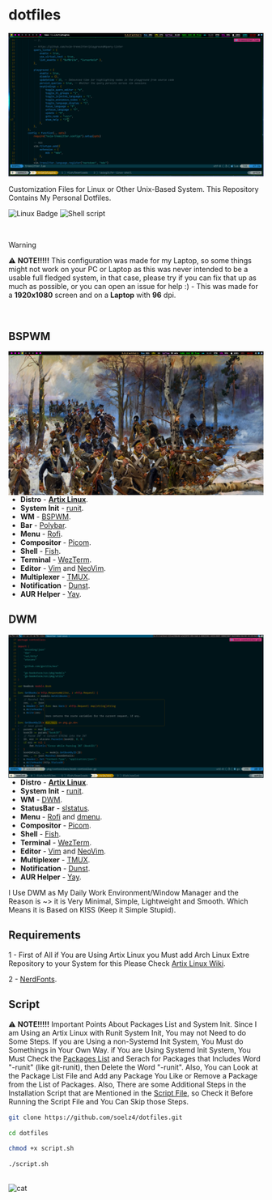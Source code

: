 # dotfiles

<img src="screenshots/scrot-2.png" width="850px">

Customization Files for Linux or Other Unix-Based System. This Repository Contains My Personal Dotfiles.

![Linux Badge](https://img.shields.io/badge/Linux-0d1117?style=for-the-badge&logo=linux&logoColor=white)
![Shell script](https://img.shields.io/badge/Shell_Script-0d1117?style=for-the-badge&logo=gnu-bash&logoColor=white)

<br>

> [!WARNING]
> ⚠️ **NOTE!!!!!** This configuration was made for my Laptop, so some things might not work on your PC or Laptop as this was never intended to be a usable full fledged system, in that case, please try if you can fix that up as much as possible, or you can open an issue for help :) - This was made for a **1920x1080** screen and on a **Laptop** with **96** dpi.

<br>

## BSPWM

<img src="screenshots/scrot-3.png" alt="Linux Fetch" align="right" width="580px">

- **Distro** - **[Artix Linux](https://artixlinux.org/)**.
- **System Init** - [runit](http://smarden.org/runit/).
- **WM** - [BSPWM](https://github.com/baskerville/bspwm).
- **Bar** - [Polybar](https://github.com/polybar/polybar).
- **Menu** - [Rofi](https://github.com/davatorium/rofi).
- **Compositor** - [Picom](https://github.com/yshui/picom).
- **Shell** - [Fish](https://fishshell.com/).
- **Terminal** - [WezTerm](https://wezfurlong.org/wezterm/).
- **Editor** - [Vim](https://www.vim.org/) and [NeoVim](https://neovim.io/).
- **Multiplexer** - [TMUX](https://github.com/tmux/tmux).
- **Notification** - [Dunst](https://github.com/dunst-project/dunst).
- **AUR Helper** - [Yay](https://github.com/Jguer/yay).

## DWM

<img src="screenshots/scrot-4.png" alt="Linux Fetch" align="right" width="580px">

- **Distro** - **[Artix Linux](https://artixlinux.org/)**.
- **System Init** - [runit](http://smarden.org/runit/).
- **WM** - [DWM](https://suckless.org/).
- **StatusBar** - [slstatus](https://tools.suckless.org/slstatus/).
- **Menu** - [Rofi](https://github.com/davatorium/rofi) and [dmenu](https://tools.suckless.org/dmenu/).
- **Compositor** - [Picom](https://github.com/yshui/picom).
- **Shell** - [Fish](https://fishshell.com/).
- **Terminal** - [WezTerm](https://wezfurlong.org/wezterm/).
- **Editor** - [Vim](https://www.vim.org/) and [NeoVim](https://neovim.io/).
- **Multiplexer** - [TMUX](https://github.com/tmux/tmux).
- **Notification** - [Dunst](https://github.com/dunst-project/dunst).
- **AUR Helper** - [Yay](https://github.com/Jguer/yay).

I Use DWM as My Daily Work Environment/Window Manager and the Reason is ~> it is Very Minimal, Simple, Lightweight and Smooth.
Which Means it is Based on KISS (Keep it Simple Stupid).

## Requirements

1 - First of All if You are Using Artix Linux you Must add Arch Linux Extre Repository to your System
for this Please Check [Artix Linux Wiki](https://wiki.artixlinux.org/Main/Repositories).

2 - [NerdFonts](https://github.com/ryanoasis/nerd-fonts).

## Script

⚠️ **NOTE!!!!!** Important Points About Packages List and System Init. Since I am Using an Artix Linux with Runit System Init, You may not Need to do Some Steps.
If you are Using a non-Systemd Init System, You Must do Somethings in Your Own Way.
if You are Using Systemd Init System, You Must Check the [Packages List](https://github.com/soelz4/dotfiles/blob/main/pacman_pkglist.txt) and Serach for Packages that Includes Word "-runit" (like git-runit), then Delete the Word "-runit".
Also, You can Look at the Package List File and Add any Package You Like or Remove a Package from the List of Packages.
Also, There are some Additional Steps in the Installation Script that are Mentioned in the [Script File](https://github.com/soelz4/dotfiles/blob/main/script.sh), so Check it Before Running the Script File and You Can Skip those Steps.

```sh
git clone https://github.com/soelz4/dotfiles.git
```

```sh
cd dotfiles
```

```sh
chmod +x script.sh
```

```sh
./script.sh
```

<br>![cat](https://github-production-user-asset-6210df.s3.amazonaws.com/62666332/253642655-0438a9e1-d47d-4570-873c-5ddd59f46e9e.svg)</br>
